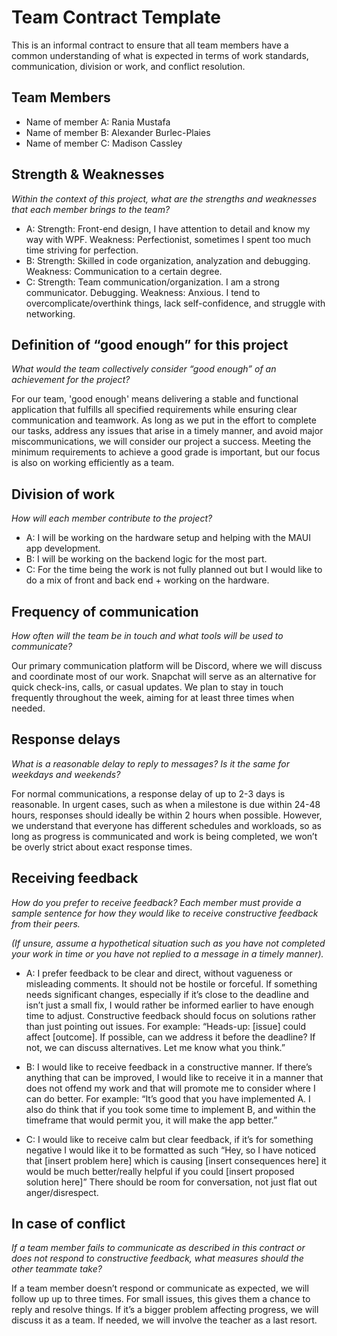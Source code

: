 # Team Contract Template

This is an informal contract to ensure that all team members have a common understanding of what is expected in terms of work standards, communication, division or work, and conflict resolution.

## Team Members

- Name of member A: Rania Mustafa
- Name of member B: Alexander Burlec-Plaies  
- Name of member C: Madison Cassley

## Strength & Weaknesses

*Within the context of this project, what are the strengths and weaknesses that each member brings to the team?*

- A: Strength: Front-end design, I have attention to detail and know my way with WPF. Weakness: Perfectionist, sometimes I spent too much time striving for perfection. 
- B: Strength: Skilled in code organization, analyzation and debugging. Weakness: Communication to a certain degree. 
- C: Strength: Team communication/organization. I am a strong communicator. Debugging. Weakness: Anxious. I tend to overcomplicate/overthink things, lack self-confidence, and struggle with networking.

## Definition of “good enough” for this project

*What would the team collectively consider “good enough” of an achievement for the project?*

For our team, 'good enough' means delivering a stable and functional application that fulfills all specified requirements while ensuring clear communication and teamwork. As long as we put in the effort to complete our tasks, address any issues that arise in a timely manner, and avoid major miscommunications, we will consider our project a success. Meeting the minimum requirements to achieve a good grade is important, but our focus is also on working efficiently as a team.

## Division of work

*How will each member contribute to the project?*

- A: I will be working on the hardware setup and helping with the MAUI app development. 
- B: I will be working on the backend logic for the most part.
- C: For the time being the work is not fully planned out but I would like to do a mix of front and back end + working on the hardware.

## Frequency of communication

*How often will the team be in touch and what tools will be used to communicate?*

Our primary communication platform will be Discord, where we will discuss and coordinate most of our work. Snapchat will serve as an alternative for quick check-ins, calls, or casual updates. We plan to stay in touch frequently throughout the week, aiming for at least three times when needed. 

## Response delays

*What is a reasonable delay to reply to messages? Is it the same for weekdays and weekends?*

For normal communications, a response delay of up to 2-3 days is reasonable. In urgent cases, such as when a milestone is due within 24-48 hours, responses should ideally be within 2 hours when possible. However, we understand that everyone has different schedules and workloads, so as long as progress is communicated and work is being completed, we won’t be overly strict about exact response times.

## Receiving feedback

*How do you prefer to receive feedback? Each member must provide a sample sentence for how they would like to receive constructive feedback from their peers.*

*(If unsure, assume a hypothetical situation such as you have not completed your work in time or you have not replied to a message in a timely manner).*

- A: I prefer feedback to be clear and direct, without vagueness or misleading comments. It should not be hostile or forceful. If something needs significant changes, especially if it’s close to the deadline and isn’t just a small fix, I would rather be informed earlier to have enough time to adjust. Constructive feedback should focus on solutions rather than just pointing out issues. For example: “Heads-up: [issue] could affect [outcome]. If possible, can we address it before the deadline? If not, we can discuss alternatives. Let me know what you think.”

- B: I would like to receive feedback in a constructive manner. If there’s anything that can be improved, I would like to receive it in a manner that does not offend my work and that will promote me to consider where I can do better. For example: “It’s good that you have implemented A. I also do think that if you took some time to implement B, and within the timeframe that would permit you, it will make the app better.”

- C: I would like to receive calm but clear feedback, if it’s for something negative I would like it to be formatted as such “Hey, so I have noticed that [insert problem here] which is causing [insert consequences here] it would be much better/really helpful if you could [insert proposed solution here]” There should be room for conversation, not just flat out anger/disrespect.

## In case of conflict

*If a team member fails to communicate as described in this contract or does not respond to constructive feedback, what measures should the other teammate take?*

If a team member doesn’t respond or communicate as expected, we will follow up up to three times. For small issues, this gives them a chance to reply and resolve things. If it’s a bigger problem affecting progress, we will discuss it as a team. If needed, we will involve the teacher as a last resort.
